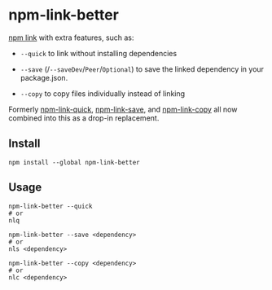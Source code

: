 # npm-link-better

[npm link] with extra features, such as:

* `--quick` to link without installing dependencies

* `--save` (/`--saveDev`/`Peer`/`Optional`) to save the linked dependency in your package.json.

* `--copy` to copy files individually instead of linking

Formerly [npm-link-quick], [npm-link-save], and [npm-link-copy] all now combined into this as a drop-in replacement.


## Install

```
npm install --global npm-link-better
```

## Usage

```
npm-link-better --quick
# or
nlq
```
```
npm-link-better --save <dependency>
# or
nls <dependency>
```
```
npm-link-better --copy <dependency>
# or
nlc <dependency>
```

[npm link]: https://docs.npmjs.com/cli/link.html
[npm-link-copy]: https://github.com/laggingreflex/npm-link-copy
[npm-link-quick]: https://github.com/laggingreflex/npm-link-quick
[npm-link-save]: https://github.com/laggingreflex/npm-link-save
